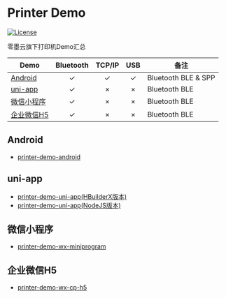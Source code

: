 # Printer Demo
[![License](https://img.shields.io/badge/license-MIT-4EB1BA.svg)](https://www.opensource.org/licenses/mit-license.php)

零墨云旗下打印机Demo汇总

| Demo                | Bluetooth | TCP/IP | USB | 备注                  |
|---------------------|:---------:|:------:|:---:|---------------------|
| [Android](#Android) |     ✓     |   ✓    |  ✓  | Bluetooth BLE & SPP |
| [uni-app](#uni-app) |     ✓     |   ×    |  ×  | Bluetooth BLE       |
| [微信小程序](#微信小程序)     |     ✓     |   ×    |  ×  | Bluetooth BLE       |
| [企业微信H5](#企业微信H5)   |     ✓     |   ×    |  ×  | Bluetooth BLE       |


## Android

- [printer-demo-android][android]


## uni-app

- [printer-demo-uni-app(HBuilderX版本)][uni-app]
- [printer-demo-uni-app(NodeJS版本)][uni-app-nodejs]


## 微信小程序

- [printer-demo-wx-miniprogram][wx-miniprogram]


## 企业微信H5

- [printer-demo-wx-cp-h5][wx-cp-h5]


[android]: https://github.com/lingmoyun/printer-demo-android
[uni-app]: https://github.com/lingmoyun/printer-demo-uni-app
[uni-app-nodejs]: https://github.com/lingmoyun/printer-demo-uni-app/tree/nodejs
[wx-miniprogram]: https://github.com/lingmoyun/printer-demo-wx-miniprogram
[wx-cp-h5]: https://github.com/lingmoyun/printer-demo-wx-cp-h5
